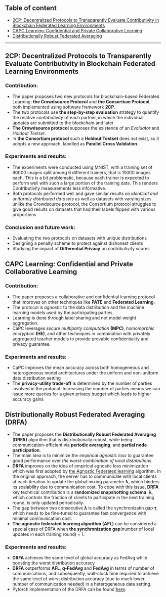 ## Table of content

- [2CP: Decentralized Protocols to Transparently Evaluate Contributivity in Blockchain Federated Learning Environments](#2CP:-Decentralized-Protocols-to-Transparently-Evaluate-Contributivity-in-Blockchain-Federated-Learning-Environments)
- [CAPC Learning: Confidential and Private Collaborative Learning](#CAPC-Learning:-Confidential-and-Private-Collaborative-Learning)
- [Distributionally Robust Federated Averaging](#Distributionally-Robust-Federated-Averaging-(DRFA))

---

## 2CP: Decentralized Protocols to Transparently Evaluate Contributivity in Blockchain Federated Learning Environments
### Contribution:

- The paper proposes two new protocols for blockchain-based Federated Learning: **the Crowdsource Protocol** and **the Consortium Protocol**, both implemented using software framework **2CP**.
- The two protocols use **the step-by-step evaluation** strategy to quantify the relative *contributivity* of each partner, in which the individual updates are submitted to the blockchain and later 
- **The Crowdsource protocol** supposes the existence of an *Evaluator* and *Holdout Testset*.
- In **the Consortium protocol** such a **Holdout Testset** does not exist, so it adopts a new approach, labelled as **Parallel Cross Validation**.
  
### Experiments and results:

- The experiments were conducted using MNIST, with a training set of 60000 images split among 6 different trainers, that is 10000 images each.
  This is a bit problematic, because each trainer is expected to perform well with such a large portion of the training data. 
  This renders Contributivity measurements less informative.
- Both protocols performed well and gave similar results on *identical and uniformly distributed datasets* as well as datasets with varying sizes
unlike the Crowdsource protocol, the Consortium protocol struggles to give good results on datasets that had their labels flipped with various proportions
  
### Conclusion and future work:

- Evaluating the two protocols on datasets with unique distributions
- Designing a penalty scheme to protect against dishonest clients
- Studying the impact of **Differential Privacy** on contributivity scores

## CAPC Learning: Confidential and Private Collaborative Learning

### Contribution:

- The paper proposes a collaborative and confidential learning protocol that improves on other techniques like **PATE** and **Federated Learning**.
- The protocol is *agnostic* to the data distribution and the machine learning models used by the participating parties.
- Learning is done through label sharing and not model weight aggregation.
- CaPC leverages *secure multiparty computation* **(MPC)**, *homomorphic encryption* **(HE)**, and other techniques in combination with privately aggregated teacher models to provide provable confidentiality and privacy guarantee.

### Experiments and results:

- CaPC improves the mean accuracy across both homogeneous and heterogeneous model architectures under the uniform and non-uniform data distribution setting
- The **privacy-utility trade-off** is determined by the number of parties involved in the protocol. Increasing the number of parties means we can issue more queries for a given privacy budget which leads to higher accuracy gains

## Distributionally Robust Federated Averaging (DRFA)

- The paper proposes the **Distributionally Robust Federated Averaging** **(DRFA)** algorithm that is distributionally robust, while being communication-efficient via **periodic averaging**, and **partial node participation**.
- The main idea is to minimize *the empirical agnostic loss* to guarantee good performance over *the worst-combination of local distributions*.
- **DRFA** improves on the idea of empirical agnostic loss minimization which was first adopted by [the Agnostic Federated learning](https://arxiv.org/abs/1902.00146) algorithm.
  In the original approach, the server has to communicate with local clients at each iteration to update the global mixing parameter **λ**, which
  hinders its scalability due to communication cost. To cope with this issue, **DRFA** key technical contribution is a **randomized snapshotting schema**: **λ**, which controls
  the fraction of clients to participate in the next training round, is only updated periodically.   
- The gap between two consecutive **λ** is called the synchronizatin gap **τ**, which needs to be fine-tuned to guarantee fast convergence with minimal communication cost.
- **The agnostic federated learning algorithm (AFL)** can be considered a special case of DRFA when **the synchronization gap**(number of local updates in each training round) = 1.

### Experiments and results:

- **DRFA** achieves the same level of global accuracy as FedAvg while boosting the worst distribution accuracy
- **DRFA** outperforms **AFL**, **q-FedAvg** and **FedAvg** in terms of number of communications, and subsequently, wall-clock time required to achieve the same level of worst distribution accuracy (due to much lower number of communication needed) in a heterogeneous data setting.
- Pytorch implementation of the DRFA can be found [here](https://github.com/MLOPTPSU/FedTorch/).



